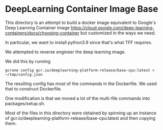 # DeepLearning Container Image Base

This directory is an attempt to build a docker image equivalent to
Google's Deep Learning Container Image
https://cloud.google.com/deep-learning-containers/docs/choosing-container
but customized in the ways we need.

In particular, we want to install python3.9 since that's what TFF requires.

We attempted to reverse engineer the deep learning image.

We did this by running

```
gcrane config gcr.io/deeplearning-platform-release/base-cpu:latest > ~/tmp/config.json
```

The resulting config has most of the commands in the Dockerfile. We used that
to construct Dockerfile. 

One modification is that we moved a lot of the multi-file commands into packages/setup.sh.

Most of the files in this directory were obtained by spinning up an instance of gcr.io/deeplearning-platform-release/base-cpu:latest
and then copying them.
